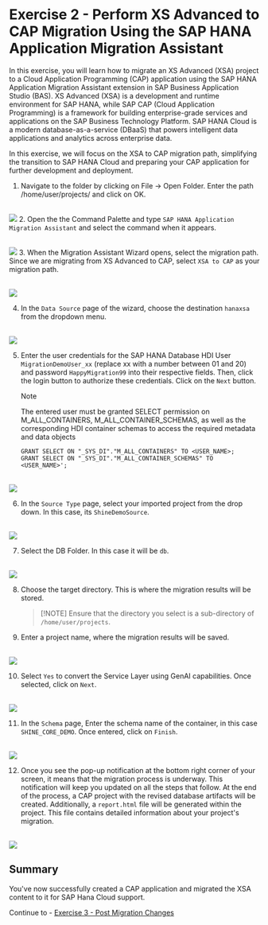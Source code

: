 # Exercise 2 - Perform XS Advanced to CAP Migration Using the SAP HANA Application Migration Assistant

In this exercise, you will learn how to migrate an XS Advanced (XSA) project to a Cloud Application Programming (CAP) application using the SAP HANA Application Migration Assistant extension in SAP Business Application Studio (BAS). XS Advanced (XSA) is a development and runtime environment for SAP HANA, while SAP CAP (Cloud Application Programming) is a framework for building enterprise-grade services and applications on the SAP Business Technology Platform. SAP HANA Cloud is a modern database-as-a-service (DBaaS) that powers intelligent data applications and analytics across enterprise data.

In this exercise, we will focus on the XSA to CAP migration path, simplifying the transition to SAP HANA Cloud and preparing your CAP application for further development and deployment.

1. Navigate to the folder by clicking on File -> Open Folder. Enter the path /home/user/projects/ and click on OK.

<br>![](/exercises/ex2/images/open.png)
2. Open the the Command Palette and type `SAP HANA Application Migration Assistant` and select the command when it appears.

<br>![](/exercises/ex2/images/assistant.png)
3. When the Migration Assistant Wizard opens, select the migration path. Since we are migrating from XS Advanced to CAP, select `XSA to CAP` as your migration path.

<br>![](/exercises/ex2/images/path.png)

4. In the `Data Source` page of the wizard, choose the destination `hanaxsa` from the dropdown menu.

<br>![](/exercises/ex2/images/dest.png)

5. Enter the user credentials for the SAP HANA Database HDI User `MigrationDemoUser_xx` (replace xx with a number between 01 and 20) and password `HappyMigration99` into their respective fields. Then, click the login button to authorize these credentials. Click on the `Next` button.
    > [!NOTE]
    > The entered user must be granted SELECT permission on M_ALL_CONTAINERS, M_ALL_CONTAINER_SCHEMAS, as well as the corresponding HDI container schemas to access the required metadata and data objects
    ```
    GRANT SELECT ON "_SYS_DI"."M_ALL_CONTAINERS" TO <USER_NAME>;
    GRANT SELECT ON "_SYS_DI"."M_ALL_CONTAINER_SCHEMAS" TO <USER_NAME>';
    ```	

<br>![](/exercises/ex2/images/credentials.png)

6. In the `Source Type` page, select your imported project from the drop down. In this case, its `ShineDemoSource`.

<br>![](/exercises/ex2/images/xsa.png)

7. Select the DB Folder. In this case it will be `db`.

<br>![](/exercises/ex2/images/db.png)

8. Choose the target directory. This is where the migration results will be stored.

    > [!NOTE] Ensure that the directory you select is a sub-directory of `/home/user/projects`.

9. Enter a project name, where the migration results will be saved. 

<br>![](/exercises/ex2/images/target.png)

10. Select `Yes` to convert the Service Layer using GenAI capabilities. Once selected, click on `Next`.

<br>![](/exercises/ex2/images/service.png)

11. In the `Schema` page, Enter the schema name of the container, in this case `SHINE_CORE_DEMO`. Once entered, click on `Finish`.

<br>![](/exercises/ex2/images/schema.png)

12. Once you see the pop-up notification at the bottom right corner of your screen, it means that the migration process is underway. This notification will keep you updated on all the steps that follow. At the end of the process, a CAP project with the revised database artifacts will be created. Additionally, a `report.html` file will be generated within the project. This file contains detailed information about your project's migration.

<br>![](/exercises/ex2/images/finish.png)

## Summary

You've now successfully created a CAP application and migrated the XSA content to it for SAP Hana Cloud support. 

Continue to - [Exercise 3 - Post Migration Changes](../ex3/README.md)



